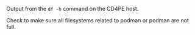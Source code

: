 Output from the `df -h` command on the CD4PE host.

Check to make sure all filesystems related to podman or podman are not full.
